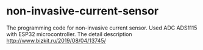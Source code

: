 # non-invasive-current-sensor
The programming code for non-invasive current sensor. Used ADC ADS1115 with ESP32 microcontroller. 
The detail description http://www.bizkit.ru/2019/08/04/13745/
